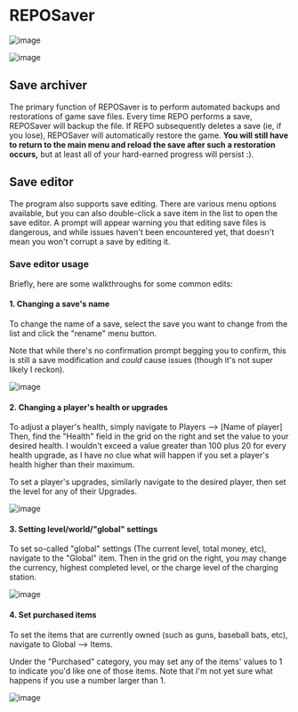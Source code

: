 # REPOSaver

![image](https://github.com/user-attachments/assets/c08b5b6d-a8db-4c40-98b9-5ab3184047b1)

![image](https://github.com/user-attachments/assets/dc8f0243-960c-44bb-924d-7a92c25591bf)

## Save archiver

The primary function of REPOSaver is to perform automated backups and restorations of game save files.
Every time REPO performs a save, REPOSaver will backup the file. If REPO subsequently deletes a save (ie, if you lose), REPOSaver will automatically restore the game.
**You will still have to return to the main menu and reload the save after such a restoration occurs,** but at least all of your hard-earned progress will persist :).

## Save editor

The program also supports save editing. There are various menu options available, but you can also double-click a save item in the list to open the save editor.
A prompt will appear warning you that editing save files is dangerous, and while issues haven't been encountered yet, that doesn't mean you won't corrupt a save by editing it.

### Save editor usage

Briefly, here are some walkthroughs for some common edits:

#### 1. Changing a save's name
To change the name of a save, select the save you want to change from the list and click the "rename" menu button.

Note that while there's no confirmation prompt begging you to confirm, this is still a save modification and *could* cause issues (though it's not super likely I reckon).

![image](https://github.com/user-attachments/assets/c845e24a-459b-493f-b9e1-a918f66146f6)


#### 2. Changing a player's health or upgrades

To adjust a player's health, simply navigate to Players --> [Name of player] \
Then, find the "Health" field in the grid on the right and set the value to your desired health.
I wouldn't exceed a value greater than 100 plus 20 for every health upgrade, as I have no clue what will happen if you set a player's health higher than their maximum.

To set a player's upgrades, similarly navigate to the desired player, then set the level for any of their Upgrades.

![image](https://github.com/user-attachments/assets/a36ae737-86da-4e48-bdef-de61ad0c9f37)


#### 3. Setting level/world/"global" settings

To set so-called "global" settings (The current level, total money, etc), navigate to the "Global" item.
Then in the grid on the right, you may change the currency, highest completed level, or the charge level of the charging station.

![image](https://github.com/user-attachments/assets/1084dbcf-1936-4cef-9f5c-4773c35519ed)

#### 4. Set purchased items

To set the items that are currently owned (such as guns, baseball bats, etc), navigate to Global --> Items.

Under the "Purchased" category, you may set any of the items' values to 1 to indicate you'd like one of those items. Note that I'm not yet sure what happens if you use a number larger than 1.

![image](https://github.com/user-attachments/assets/37af0d84-2fed-4ec7-b06e-94a5fb8c761d)

